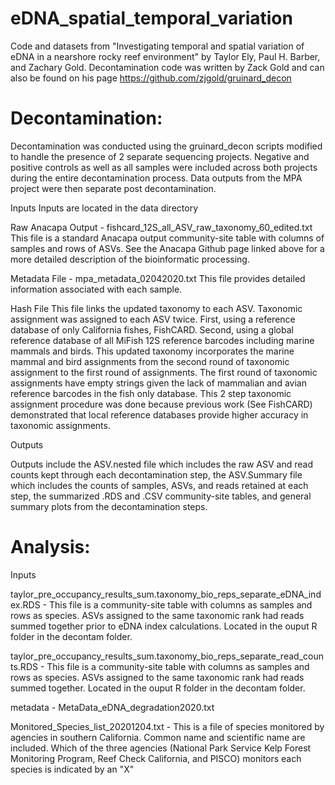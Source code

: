 # eDNA_spatial_temporal_variation
Code and datasets from "Investigating temporal and spatial variation of eDNA in a nearshore rocky reef environment" by Taylor Ely, Paul H. Barber, and Zachary Gold. Decontamination code was written by Zack Gold and can also be found on his page  https://github.com/zjgold/gruinard_decon

# Decontamination: 

Decontamination was conducted using the gruinard_decon scripts modified to handle the presence of 2 separate sequencing projects. Negative and positive controls as well as all samples were included across both projects during the entire decontamination process. Data outputs from the MPA project were then separate post decontamination.

Inputs
Inputs are located in the data directory

Raw Anacapa Output - fishcard_12S_all_ASV_raw_taxonomy_60_edited.txt This file is a standard Anacapa output community-site table with columns of samples and rows of ASVs. See the Anacapa Github page linked above for a more detailed description of the bioinformatic processing.

Metadata File - mpa_metadata_02042020.txt This file provides detailed information associated with each sample.

Hash File This file links the updated taxonomy to each ASV. Taxonomic assignment was assigned to each ASV twice. First, using a reference database of only California fishes, FishCARD. Second, using a global reference database of all MiFish 12S reference barcodes including marine mammals and birds. This updated taxonomy incorporates the marine mammal and bird assignments from the second round of taxonomic assignment to the first round of assignments. The first round of taxonomic assignments have empty strings given the lack of mammalian and avian reference barcodes in the fish only database. This 2 step taxonomic assignment procedure was done because previous work (See FishCARD) demonstrated that local reference databases provide higher accuracy in taxonomic assignments.

Outputs

Outputs include the ASV.nested file which includes the raw ASV and read counts kept through each decontamination step, the ASV.Summary file which includes the counts of samples, ASVs, and reads retained at each step, the summarized .RDS and .CSV community-site tables, and general summary plots from the decontamination steps.

# Analysis: 

Inputs

taylor_pre_occupancy_results_sum.taxonomy_bio_reps_separate_eDNA_index.RDS - This file is a community-site table with columns as samples and rows as species. ASVs assigned to the same taxonomic rank had reads summed together prior to eDNA index calculations. Located in the ouput R folder in the decontam folder.

taylor_pre_occupancy_results_sum.taxonomy_bio_reps_separate_read_counts.RDS - This file is a community-site table with columns as samples and rows as species. ASVs assigned to the same taxonomic rank had reads summed together. Located in the ouput R folder in the decontam folder.

metadata - MetaData_eDNA_degradation2020.txt

Monitored_Species_list_20201204.txt - This is a file of species monitored by agencies in southern California. Common name and scientific name are included. Which of the three agencies (National Park Service Kelp Forest Monitoring Program, Reef Check California, and PISCO) monitors each species is indicated by an "X"
